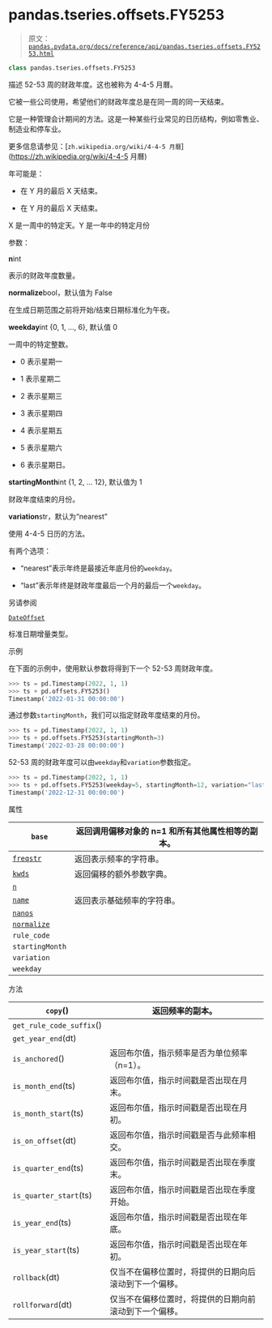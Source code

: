 # pandas.tseries.offsets.FY5253

> 原文：[`pandas.pydata.org/docs/reference/api/pandas.tseries.offsets.FY5253.html`](https://pandas.pydata.org/docs/reference/api/pandas.tseries.offsets.FY5253.html)

```py
class pandas.tseries.offsets.FY5253
```

描述 52-53 周的财政年度。这也被称为 4-4-5 月曆。

它被一些公司使用，希望他们的财政年度总是在同一周的同一天结束。

它是一种管理会计期间的方法。这是一种某些行业常见的日历结构，例如零售业、制造业和停车业。

更多信息请参见：[`zh.wikipedia.org/wiki/4-4-5 月曆`](https://zh.wikipedia.org/wiki/4-4-5 月曆)

年可能是：

+   在 Y 月的最后 X 天结束。

+   在 Y 月的最后 X 天结束。

X 是一周中的特定天。Y 是一年中的特定月份

参数：

**n**int

表示的财政年度数量。

**normalize**bool，默认值为 False

在生成日期范围之前将开始/结束日期标准化为午夜。

**weekday**int {0, 1, …, 6}, 默认值 0

一周中的特定整数。

+   0 表示星期一

+   1 表示星期二

+   2 表示星期三

+   3 表示星期四

+   4 表示星期五

+   5 表示星期六

+   6 表示星期日。

**startingMonth**int {1, 2, … 12}, 默认值为 1

财政年度结束的月份。

**variation**str，默认为“nearest”

使用 4-4-5 日历的方法。

有两个选项：

+   “nearest”表示年终是最接近年底月份的`weekday`。

+   “last”表示年终是财政年度最后一个月的最后一个`weekday`。

另请参阅

[`DateOffset`](https://pandas.pydata.org/docs/reference/api/pandas.tseries.offsets.DateOffset.html#pandas.tseries.offsets.DateOffset "pandas.tseries.offsets.DateOffset")

标准日期增量类型。

示例

在下面的示例中，使用默认参数将得到下一个 52-53 周财政年度。

```py
>>> ts = pd.Timestamp(2022, 1, 1)
>>> ts + pd.offsets.FY5253()
Timestamp('2022-01-31 00:00:00') 
```

通过参数`startingMonth`，我们可以指定财政年度结束的月份。

```py
>>> ts = pd.Timestamp(2022, 1, 1)
>>> ts + pd.offsets.FY5253(startingMonth=3)
Timestamp('2022-03-28 00:00:00') 
```

52-53 周的财政年度可以由`weekday`和`variation`参数指定。

```py
>>> ts = pd.Timestamp(2022, 1, 1)
>>> ts + pd.offsets.FY5253(weekday=5, startingMonth=12, variation="last")
Timestamp('2022-12-31 00:00:00') 
```

属性

| `base` | 返回调用偏移对象的 n=1 和所有其他属性相等的副本。 |
| --- | --- |
| [`freqstr`](https://pandas.pydata.org/docs/reference/api/pandas.tseries.offsets.FY5253.freqstr.html#pandas.tseries.offsets.FY5253.freqstr "pandas.tseries.offsets.FY5253.freqstr") | 返回表示频率的字符串。 |
| [`kwds`](https://pandas.pydata.org/docs/reference/api/pandas.tseries.offsets.FY5253.kwds.html#pandas.tseries.offsets.FY5253.kwds "pandas.tseries.offsets.FY5253.kwds") | 返回偏移的额外参数字典。 |
| [`n`](https://pandas.pydata.org/docs/reference/api/pandas.tseries.offsets.FY5253.n.html#pandas.tseries.offsets.FY5253.n "pandas.tseries.offsets.FY5253.n") |  |
| [`name`](https://pandas.pydata.org/docs/reference/api/pandas.tseries.offsets.FY5253.name.html#pandas.tseries.offsets.FY5253.name "pandas.tseries.offsets.FY5253.name") | 返回表示基础频率的字符串。 |
| [`nanos`](https://pandas.pydata.org/docs/reference/api/pandas.tseries.offsets.FY5253.nanos.html#pandas.tseries.offsets.FY5253.nanos "pandas.tseries.offsets.FY5253.nanos") |  |
| [`normalize`](https://pandas.pydata.org/docs/reference/api/pandas.tseries.offsets.FY5253.normalize.html#pandas.tseries.offsets.FY5253.normalize "pandas.tseries.offsets.FY5253.normalize") |  |
| `rule_code` |  |
| `startingMonth` |  |
| `variation` |  |
| `weekday` |  |

方法

| `copy`() | 返回频率的副本。 |
| --- | --- |
| `get_rule_code_suffix`() |  |
| `get_year_end`(dt) |  |
| `is_anchored`() | 返回布尔值，指示频率是否为单位频率（n=1）。 |
| `is_month_end`(ts) | 返回布尔值，指示时间戳是否出现在月末。 |
| `is_month_start`(ts) | 返回布尔值，指示时间戳是否出现在月初。 |
| `is_on_offset`(dt) | 返回布尔值，指示时间戳是否与此频率相交。 |
| `is_quarter_end`(ts) | 返回布尔值，指示时间戳是否出现在季度末。 |
| `is_quarter_start`(ts) | 返回布尔值，指示时间戳是否出现在季度开始。 |
| `is_year_end`(ts) | 返回布尔值，指示时间戳是否出现在年底。 |
| `is_year_start`(ts) | 返回布尔值，指示时间戳是否出现在年初。 |
| `rollback`(dt) | 仅当不在偏移位置时，将提供的日期向后滚动到下一个偏移。 |
| `rollforward`(dt) | 仅当不在偏移位置时，将提供的日期向前滚动到下一个偏移。 |

